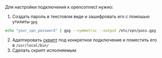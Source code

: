 Для настройки подключения к openconnect нужно:
1. Создать пароль в текстовом виде и зашифровать его с помошью утилиты `gpg`
```bash
echo "your_vpn_password" | gpg --symmetric --output /etc/vpn/pass.gpg
```
2. Адаптировать [скрипт](connect-vpn) под конкретное подключение и поместить его в `/usr/local/bin/`
3. Сделать скрипт исполняемым
